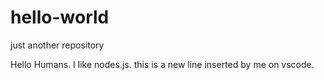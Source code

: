 # hello-world
just another repository

Hello Humans. I like nodes.js.
this is a new line inserted by me on vscode.
